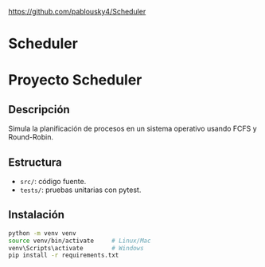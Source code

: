 https://github.com/pablousky4/Scheduler
# Scheduler
# Proyecto Scheduler

## Descripción
Simula la planificación de procesos en un sistema operativo usando FCFS y Round-Robin.

## Estructura
- `src/`: código fuente.
- `tests/`: pruebas unitarias con pytest.

## Instalación
```bash
python -m venv venv
source venv/bin/activate     # Linux/Mac
venv\Scripts\activate        # Windows
pip install -r requirements.txt
